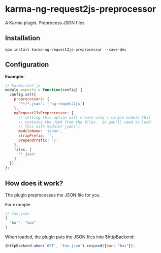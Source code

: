karma-ng-request2js-preprocessor
================================

A Karma plugin. Preprocess JSON files

## Installation

```
npm install karma-ng-request2js-preprocessor --save-dev
```

## Configuration

**Example:**
```js
// karma.conf.js
module.exports = function(config) {
  config.set({
    preprocessors: {
      '**/*.json': ['ng-request2js']
    },
    ngRequest2JsPreprocessor: {
      // setting this option will create only a single module that
      // contains the JSON from the files.  So you'll need to load
      // this with module('jsons')
      moduleName: 'jsons',
      stripPrefix: '',
      prependPrefix: '/'
    },
    files: [
      '*.json'
    ]
  });
};
```

## How does it work?

The plugin preprocesses the JSON file for you.

For example.
```js
// foo.json
{
  "bar": "baz"
}
```
When loaded, the plugin puts the JSON files into $httpBackend:

```js
$httpBackend.when('GET', 'foo.json').respond({bar: "baz"});
```
